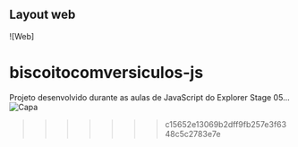 ## Layout web 
![Web]

# biscoitocomversiculos-js

Projeto desenvolvido durante as aulas de JavaScript do Explorer Stage 05...
![Capa](https://github.com/dantascrispim/biscoitocomversiculos-js/assets/114705745/e11c7220-bd6e-4ed9-b388-d8fc08899b98)
>>>>>>> c15652e13069b2dff9fb257e3f6348c5c2783e7e
